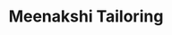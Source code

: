 ---
title: "Meenakshi Tailoring"
url: /kollam/meenakshi-tailoring-kottavattom-p-o-gandhigram/
shop: tailor
---
